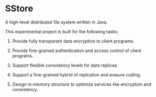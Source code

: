# SStore

A high-level distributed file system written in Java.

This experimental project is built for the following tasks:

1. Provide fully transparent data encryption to client programs.

2. Provide fine-grained authentication and access control of client programs.

3. Support flexible consistency levels for data replicas.

4. Support a fine-grained hybrid of replcation and erasure coding.

5. Design in-memory structure to optimize services like encryptoin and consistency.
